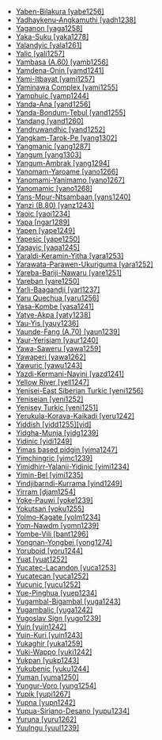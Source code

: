 - [Yaben-Bilakura [yabe1256]](tree/nucl1709/mada1298/croi1234/numu1240/yabe1256/md.ini)
- [Yadhaykenu-Angkamuthi [yadh1238]](tree/pama1250/pama1251/nort2758/guda1246/nort3278/urad1238/yadh1238/md.ini)
- [Yaganon [yaga1258]](tree/nucl1709/mada1298/raic1241/yaga1258/md.ini)
- [Yaka-Suku [yaka1278]](tree/atla1278/volt1241/benu1247/bant1294/sout3152/narr1281/cent2260/kong1295/kong1296/yaka1278/md.ini)
- [Yalandyic [yala1261]](tree/pama1250/yimi1234/yala1261/md.ini)
- [Yalic [yali1257]](tree/nucl1709/dani1287/ngal1299/yali1257/md.ini)
- [Yambasa (A.60) [yamb1256]](tree/atla1278/volt1241/benu1247/bant1294/sout3152/narr1281/mbam1252/yamb1256/md.ini)
- [Yamdena-Onin [yamd1241]](tree/aust1307/mala1545/cent2237/cent2245/keit1238/yamd1241/md.ini)
- [Yami-Itbayat [yami1257]](tree/aust1307/mala1545/bata1315/yami1257/md.ini)
- [Yaminawa Complex [yami1255]](tree/pano1259/pano1256/main1279/pano1257/head1239/yami1255/md.ini)
- [Yamphuic [yamp1244]](tree/sino1245/hima1249/maha1306/kira1253/east2719/uppe1412/loho1238/yamp1244/md.ini)
- [Yanda-Ana [yand1256]](tree/dogo1299/nort2824/yand1255/yand1256/md.ini)
- [Yanda-Bondum-Tebul [yand1255]](tree/dogo1299/nort2824/yand1255/md.ini)
- [Yandang [yand1260]](tree/atla1278/volt1241/nort3149/came1255/samb1322/mumu1249/yand1260/md.ini)
- [Yandruwandhic [yand1252]](tree/pama1250/karn1253/cent2016/west2438/yand1252/md.ini)
- [Yangkam-Tarok-Pe [yang1302]](tree/atla1278/volt1241/benu1247/benu1248/taro1265/yang1302/md.ini)
- [Yangmanic [yang1287]](tree/yang1287/md.ini)
- [Yangum [yang1303]](tree/nucl1708/nucl1722/yang1294/yang1303/md.ini)
- [Yangum-Ambrak [yang1294]](tree/nucl1708/nucl1722/yang1294/md.ini)
- [Yanomam-Yaroame [yano1266]](tree/yano1268/nina1239/yano1266/md.ini)
- [Yanomami-Yanimamo [yano1267]](tree/yano1268/nina1239/yano1266/yano1267/md.ini)
- [Yanomamic [yano1268]](tree/yano1268/md.ini)
- [Yans-Mpur-Ntsambaan [yans1240]](tree/atla1278/volt1241/benu1247/bant1294/sout3152/narr1281/cent2260/yanz1243/kwil1235/yans1240/md.ini)
- [Yanzi (B.80) [yanz1243]](tree/atla1278/volt1241/benu1247/bant1294/sout3152/narr1281/cent2260/yanz1243/md.ini)
- [Yaoic [yaoi1234]](tree/atla1278/volt1241/benu1247/bant1294/sout3152/narr1281/east2731/rufi1235/ruvu1234/yaoi1234/md.ini)
- [Yapa [ngar1289]](tree/pama1250/dese1234/ngum1251/ngar1289/md.ini)
- [Yapen [yape1249]](tree/aust1307/mala1545/cent2237/east2712/sout2850/sout3229/cend1238/yape1249/md.ini)
- [Yapesic [yape1250]](tree/aust1307/mala1545/cent2237/east2712/ocea1241/yape1250/md.ini)
- [Yaqayic [yaqa1245]](tree/anim1240/mari1437/yaqa1245/md.ini)
- [Yaraldi-Keramin-Yitha [yara1253]](tree/pama1250/sout3135/vict1234/lowe1401/yara1253/md.ini)
- [Yarawata-Parawen-Ukuriguma [yara1252]](tree/nucl1709/mada1298/croi1234/numu1240/yara1252/md.ini)
- [Yareba-Bariji-Nawaru [yare1251]](tree/yare1250/yare1251/md.ini)
- [Yareban [yare1250]](tree/yare1250/md.ini)
- [Yarli-Baagandji [yarl1237]](tree/pama1250/yarl1237/md.ini)
- [Yaru Quechua [yaru1256]](tree/quec1387/quec1386/cent2141/yaru1256/md.ini)
- [Yasa-Kombe [yasa1241]](tree/atla1278/volt1241/benu1247/bant1294/sout3152/narr1281/bant1295/sawa1251/beng1289/yasa1241/md.ini)
- [Yatye-Akpa [yaty1238]](tree/atla1278/volt1241/benu1247/idom1262/yaty1238/md.ini)
- [Yau-Yis [yauy1236]](tree/nucl1708/yauy1236/md.ini)
- [Yaunde-Fang (A.70) [yaun1239]](tree/atla1278/volt1241/benu1247/bant1294/sout3152/narr1281/bant1295/yaun1239/md.ini)
- [Yaur-Yerisiam [yaur1240]](tree/aust1307/mala1545/cent2237/east2712/sout2850/sout3229/cend1238/sout3230/yaur1240/md.ini)
- [Yawa-Saweru [yawa1259]](tree/yawa1259/md.ini)
- [Yawaperi [yawa1262]](tree/cari1283/yawa1262/md.ini)
- [Yawuric [yawu1243]](tree/nyul1248/east2381/yawu1243/md.ini)
- [Yazdi-Kermani-Nayini [yazd1241]](tree/indo1319/indo1320/iran1269/cent2317/cent2318/nort3177/cent2264/yazd1241/md.ini)
- [Yellow River [yell1247]](tree/sepi1257/yell1247/md.ini)
- [Yenisei-East Siberian Turkic [yeni1256]](tree/turk1311/comm1245/cent2326/sout2693/yeni1256/md.ini)
- [Yeniseian [yeni1252]](tree/yeni1252/md.ini)
- [Yenisey Turkic [yeni1251]](tree/turk1311/comm1245/cent2326/sout2693/yeni1256/yeni1251/md.ini)
- [Yerukula-Korava-Kaikadi [yeru1242]](tree/drav1251/sout3133/sout3138/tami1291/tami1292/tami1293/tami1294/tami1297/tami1298/tami1299/yeru1242/md.ini)
- [Yiddish [yidd1255][yid]](tree/indo1319/germ1287/nort3152/west2793/high1286/midd1349/mode1258/yidd1255/md.ini)
- [Yidgha-Munja [yidg1239]](tree/indo1319/indo1320/iran1269/yidg1239/md.ini)
- [Yidinic [yidi1249]](tree/pama1250/yimi1234/yidi1249/md.ini)
- [Yimas based pidgin [yima1247]](tree/pidg1258/yima1247/md.ini)
- [Yimchingric [yimc1239]](tree/sino1245/kuki1245/naga1409/anga1312/aoic1235/yimc1239/md.ini)
- [Yimidhirr-Yalanji-Yidinic [yimi1234]](tree/pama1250/yimi1234/md.ini)
- [Yimin-Bel [yimi1235]](tree/sepi1257/sepi1256/mayo1278/yimi1235/md.ini)
- [Yindjibarndi-Kurrama [yind1249]](tree/pama1250/sout3134/pilb1234/ngay1241/cent2248/yind1249/md.ini)
- [Yirram [djam1254]](tree/mirn1241/djam1254/md.ini)
- [Yoke-Pauwi [yoke1239]](tree/aust1307/mala1545/cent2237/east2712/sout2850/sout3229/lowe1409/yoke1239/md.ini)
- [Yokutsan [yoku1255]](tree/yoku1255/md.ini)
- [Yolmo-Kagate [yolm1234]](tree/sino1245/bodi1256/bodi1257/oldm1245/tibe1276/late1253/cent2346/sout3216/kyir1235/yolm1234/md.ini)
- [Yom-Nawdm [yomn1239]](tree/atla1278/volt1241/nort3149/gura1261/cent2243/nort2777/bwam1248/otiv1239/nucl1743/gurm1247/gurm1248/yomn1239/md.ini)
- [Yombe-Vili [bant1296]](tree/atla1278/volt1241/benu1247/bant1294/sout3152/narr1281/cent2260/kong1295/kong1296/kiko1234/core1256/west2874/bant1296/md.ini)
- [Yongnan-Yongbei [yong1274]](tree/taik1256/kamt1241/beta1258/daic1237/nort3180/yong1274/md.ini)
- [Yoruboid [yoru1244]](tree/atla1278/volt1241/benu1247/defo1239/yoru1244/md.ini)
- [Yuat [yuat1252]](tree/yuat1252/md.ini)
- [Yucatec-Lacandon [yuca1253]](tree/maya1287/core1254/yuca1252/yuca1253/md.ini)
- [Yucatecan [yuca1252]](tree/maya1287/core1254/yuca1252/md.ini)
- [Yucunic [yucu1252]](tree/araw1281/nort2990/inla1264/japu1236/nucl1764/yucu1252/md.ini)
- [Yue-Pinghua [yuep1234]](tree/sino1245/sini1245/clas1255/midd1354/yuep1234/md.ini)
- [Yugambal-Bigambal [yuga1243]](tree/pama1250/east2770/yuga1242/yuga1243/md.ini)
- [Yugambalic [yuga1242]](tree/pama1250/east2770/yuga1242/md.ini)
- [Yugoslav Sign [yugo1239]](tree/sign1238/deaf1237/lsfi1234/yugo1239/md.ini)
- [Yuin [yuin1242]](tree/pama1250/sout3135/news1235/yuin1243/yuin1242/md.ini)
- [Yuin-Kuri [yuin1243]](tree/pama1250/sout3135/news1235/yuin1243/md.ini)
- [Yukaghir [yuka1259]](tree/yuka1259/md.ini)
- [Yuki-Wappo [yuki1242]](tree/yuki1242/md.ini)
- [Yukpan [yukp1243]](tree/cari1283/yukp1242/yukp1243/md.ini)
- [Yukubenic [yuku1244]](tree/atla1278/volt1241/benu1247/benu1248/yuku1244/md.ini)
- [Yuman [yuma1250]](tree/coch1271/yuma1250/md.ini)
- [Yungur-Voro [yung1254]](tree/atla1278/volt1241/nort3149/gura1261/cent2243/waja1258/bena1258/bena1259/yung1254/md.ini)
- [Yupik [yupi1267]](tree/eski1264/eski1265/yupi1267/md.ini)
- [Yupna [yupn1242]](tree/nucl1709/fini1244/fini1245/yupn1242/md.ini)
- [Yupua-Siriano-Desano [yupu1234]](tree/tuca1253/east2698/west2789/cube1243/yupu1234/md.ini)
- [Yuruna [yuru1262]](tree/tupi1275/yuru1262/md.ini)
- [Yuulngu [yuul1239]](tree/pama1250/yuul1239/md.ini)
